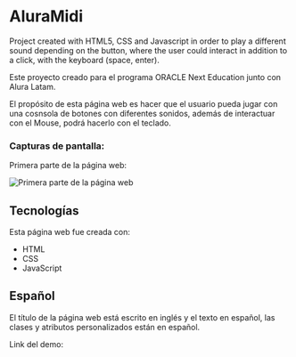 # AluraMidi
Project created with HTML5, CSS and Javascript in order to play a different sound depending on the button, where the user could interact in addition to a click, with the keyboard (space, enter).

Este proyecto creado para el programa ORACLE Next Education junto con Alura Latam.

El propósito de esta página web es hacer que el usuario pueda jugar con una cosnsola de botones con diferentes sonidos, además de interactuar con el Mouse, podrá hacerlo con el teclado.

### Capturas de pantalla:

Primera parte de la página web:

![Primera parte de la página web](aluramidi-sc.png) 


## Tecnologías

Esta página web fue creada con:

* HTML
* CSS
* JavaScript 


## Español

El título de la página web está escrito en inglés y el texto en español, las clases y atributos personalizados están en español.

Link del demo: 



